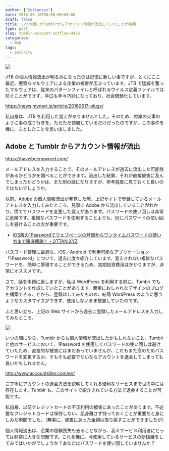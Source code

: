 ```yaml
---
author: ["@ottanxyz"]
date: 2016-06-18T00:00:00+00:00
draft: false
title: いつの間にかTumblrからアカウント情報が流出していたことが判明
type: post
slug: tumblr-account-outflow-4438
categories:
  - Web
tags:
  - Security
---
```


![](/uploads/2016/06/160618-5764cb28ce652.jpg)

JTB の個人情報流出が明るみになったのは記憶に新しい事ですが、とくにここ最近、悪質なマルウェアによる企業の被害が広まっています。JTB で猛威を奮ったマルウェアは、従来のパターンファイルと呼ばれるウイルス定義ファイルでは防ぐことができず、手口も年々巧妙になっており、社会問題化しています。

https://news.mynavi.jp/article/20160617-plugx/

私自身は、JTB を利用した覚えがありませんでした。そのため、対岸の火事のように事の成り行きを、ただただ傍観しているだけだったのですが、この事件を機に、ふとしたことを思い出しました。

## Adobe と Tumblr からアカウント情報が流出

https://haveibeenpwned.com/

メールアドレスを入力することで、そのメールアドレスが過去に流出した可能性があるかどうかを調べることができます。流出した結果、それが直接被害に及んでしまったかどうかは、また別の話になりますが、参考程度に見ておくと良いのではないでしょうか。

以前、Adobe の個人情報流出が発覚した際、上記サイトで登録しているメールアドレスを入力してみたところ、見事に Adobe から流出していることがわかり、慌ててパスワードを変更した覚えがあります。パスワードの使い回しは非常に危険です。複雑なパスワードを使用することよりも、同じパスワードの使い回しを避けることの方が重要です。

* [iOS版の1Passwordでウェブページの登録からワンタイムパスワードの使い方まで徹底解説！ - OTTAN.XYZ](/posts/2015/04/ios-1password-description-part2-875/)

パスワード管理に最適な、iOS／Android で利用可能なアプリケーション「1Password」について、過去に度々紹介しています。覚えきれない複雑なパスワードを、簡単に管理することができるため、初期投資費用はかかりますが、非常にオススメです。

さて、話を本題に戻しますが、私は WordPress を利用する前に、Tumblr でもアカウントを作成していたことがあります。簡単におしゃれなデザインのブログを構築できることから、登録はしてみたものの、結局 WordPress のように思うようなカスタマイズができず、使用しないまま放置していたのです。

ふと思い立ち、上記の Web サイトから過去に登録したメールアドレスを入力してみたところ、

![](/uploads/2016/06/160618-5764cdc25cbbc.png)

いつの間にやら、Tumblr からも個人情報が流出したかもしれないこと。Tumblr と他のサービスにおいて、1Password を使用してパスワードの使い回しは避けていたため、直接的な被害にはまだあっていませんが、これもまた念のためパスワードを変更するか、そもそも必要でないならアカウントを退会してしまっても良いかもしれません。

http://www.accountkiller.com/en/

ご丁寧にアカウントの退会方法を説明してくれる便利なサービスまで世の中には存在します。Tumblr も、このサイトで紹介されている方法で退会することが可能です。

私自身、以前クレジットカードの不正利用の被害にあったことがあります。不必要なクレジットカードは保持しない、肌身離さず持っておくことが重要だと身にしみた瞬間でした。（無事に、被害にあった金額は取り戻すことができましたが）

個人情報流出は、企業の信頼喪失も去ることながら、我々サービス利用者にとっては非常に大きな問題です。これを機に、今使用しているサービスの断捨離をしてみてはいかがでしょうか？あなたはパスワードを使い回していませんか？
